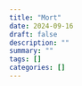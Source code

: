 ```yaml
---
title: "Mort"
date: 2024-09-16
draft: false
description: ""
summary: ""
tags: []
categories: []
---
```


